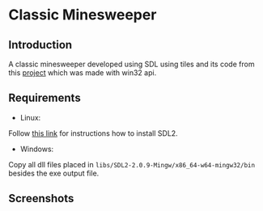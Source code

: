 # Classic Minesweeper 
## Introduction

A classic minesweeper developed using SDL using tiles and its code from this [project](https://www.planet-source-code.com/vb/scripts/ShowCode.asp?txtCodeId=5435&lngWId=3) which was made with win32 api.  

##  Requirements

* Linux: 

 Follow [this link](https://gist.github.com/BoredBored/3187339a99f7786c25075d4d9c80fad5) for instructions how to install SDL2.
* Windows:

Copy all dll files placed in  ``libs/SDL2-2.0.9-Mingw/x86_64-w64-mingw32/bin`` besides the exe output file.

## Screenshots

